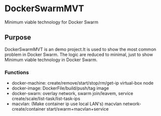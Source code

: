 # DockerSwarmMVT
 Minimum viable technology for Docker Swarm 

## Purpose
DockerSwarmMVT is an demo project.It is used to show the most common problem in Docker Swarm.
The logic are reduced to minimal, just to show Minimum viable technology in Docker Swarm.

### Functions
* docker-machine: create/remove/start/stop/rm/get-ip virtual-box node
* docker-image: DockerFile/build/push/tag image
* docker-swarn: overlay network, swarm join/leavem, service create/scale/list-task/list-task-ips
* macvlan: (Make container ip use local LAN's) macvlan network-create/container start/swarm+macvlan+service
